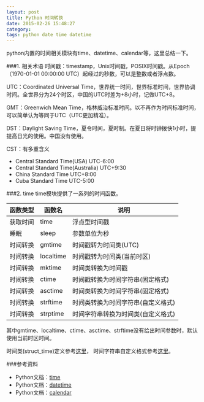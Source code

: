 ```yaml
---
layout: post
title: Python 时间转换
date: 2015-02-26 15:48:27
category: 
tags: python date time datetime
---
```


python内置的时间相关模块有time、datetime、calendar等，这里总结一下。


###1. 相关术语
时间戳：timestamp，Unix时间戳，POSIX时间戳。从Epoch（1970-01-01 00:00:00 UTC）起经过的秒数，可以是整数或者浮点数。

UTC：Coordinated Universal Time，世界统一时间，世界标准时间，世界协调时间。全世界分为24个时区，中国的UTC时差为+8小时，记做UTC+8。

GMT：Greenwich Mean Time，格林威治标准时间。以不再作为时间标准时间，可以简单认为等同于UTC（UTC更加精准）。

DST：Daylight Saving Time，夏令时间，夏时制。在夏日将时钟拨快1小时，提提高日光的使用。中国没有使用。

CST：有多重含义

* Central Standard Time(USA) UTC-6:00
* Central Standard Time(Australia) UTC+9:30
* China Standard Time UTC+8:00
* Cuba Standard Time UTC-5:00


###2. time
time模块提供了一系列的时间函数。

| 函数类型 | 函数名 | 说明 |
| --- | --- | --- |
| 获取时间 | time | 浮点型时间戳 |
| 睡眠 | sleep | 参数单位为秒 |
| 时间转换 | gmtime | 时间戳转为时间类(UTC) |
| 时间转换 | localtime | 时间戳转为时间类(当前时区) |
| 时间转换 | mktime | 时间类转换为时间戳 |
| 时间转换 | ctime | 时间戳转换为时间字符串(固定格式) |
| 时间转换 | asctime | 时间类转换为时间字符串(固定格式) |
| 时间转换 | strftime | 时间类转换为时间字符串(自定义格式) |
| 时间转换 | strptime | 时间字符串转换为时间类(自定义格式) |

其中gmtime、localtime、ctime、asctime、strftime没有给出时间参数时，默认使用当前时区时间。

时间类(struct_time)定义参考[这里](https://docs.python.org/2/library/time.html#time.struct_time)，
时间字符串自定义格式参考[这里](https://docs.python.org/2/library/time.html#time.strftime)。


###参考资料
- Python文档：[time](https://docs.python.org/2/library/time.html)
- Python文档：[datetime](https://docs.python.org/2/library/datetime.html)
- Python文档：[calendar](https://docs.python.org/2/library/calendar.html)